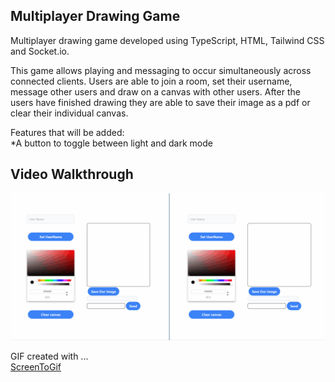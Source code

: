 ﻿## Multiplayer Drawing Game

Multiplayer drawing game developed using TypeScript, HTML, Tailwind CSS and Socket.io. 

This game allows playing and messaging to occur simultaneously across connected clients. Users are able to join a room, set their username, message other users and draw on a canvas with other users. After the users have finished drawing they are able to save their image as a pdf or clear their individual canvas.  

Features that will be added:<br/> 
*A button to toggle between light and dark mode

## Video Walkthrough


![](https://github.com/chrissy-hi/Multiplayer-Drawing-Game/blob/main/multiplayerGameAnimation.gif)

GIF created with ...  
[ScreenToGif](https://www.screentogif.com/)
